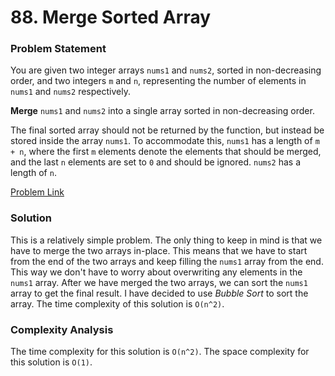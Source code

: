 # 88. Merge Sorted Array

### Problem Statement

You are given two integer arrays `nums1` and `nums2`, sorted in non-decreasing order, and two integers `m` and `n`, representing the number of elements in `nums1` and `nums2` respectively.

**Merge** `nums1` and `nums2` into a single array sorted in non-decreasing order.

The final sorted array should not be returned by the function, but instead be stored inside the array `nums1`. To accommodate this, `nums1` has a length of `m + n`, where the first `m` elements denote the elements that should be merged, and the last `n` elements are set to `0` and should be ignored. `nums2` has a length of `n`.

[Problem Link](https://leetcode.com/problems/merge-sorted-array/)

### Solution

This is a relatively simple problem. The only thing to keep in mind is that we have to merge the two arrays in-place. This means that we have to start from the end of the two arrays and keep filling the `nums1` array from the end. This way we don't have to worry about overwriting any elements in the `nums1` array. After we have merged the two arrays, we can sort the `nums1` array to get the final result. I have decided to use *Bubble Sort* to sort the array. The time complexity of this solution is `O(n^2)`.

### Complexity Analysis

The time complexity for this solution is `O(n^2)`.
The space complexity for this solution is `O(1)`.